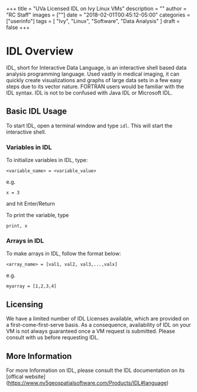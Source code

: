 +++
title = "UVa Licensed IDL on Ivy Linux VMs"
description = ""
author = "RC Staff"
images = [""]
date = "2018-02-01T00:45:12-05:00"
categories = ["userinfo"]
tags = [
    "Ivy", 
    "Linux",
    "Software",
    "Data Analysis"
]
draft = false
+++

# IDL Overview

IDL, short for Interactive Data Language, is an interactive shell based data analysis programming language. Used vastly in medical imaging, it can quickly create visualizations and graphs 
of large data sets in a few easy steps due to its vector nature. FORTRAN users would be familiar with the IDL syntax. IDL is not to be confused with
Java IDL or Microsoft IDL. 

## Basic IDL Usage

To start IDL, open a terminal window and type ```idl```. This will start the interactive shell. 

### Variables in IDL

To initialize variables in IDL, type:

	<variable_name> = <variable_value>
e.g. 

	x = 3

and hit Enter/Return

To print the variable, type 

	print, x

### Arrays in IDL

To make arrays in IDL, follow the format below:

	<array_name> = [val1, val2, val3,...,valx]

e.g. 

	myarray = [1,2,3,4]

## Licensing

We have a limited number of IDL Licenses available, which are provided on a first-come-first-serve basis. 
As a consequence, availability of IDL on your VM is not always guaranteed once a VM request is submitted.
Please consult with us before requesting IDL. 

## More Information

For more Information on IDL, please consult the IDL documentation on its [offical website] (https://www.nv5geospatialsoftware.com/Products/IDL#language)

